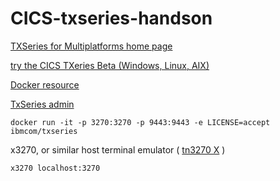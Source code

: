 # CICS-txseries-handson


[TXSeries for Multiplatforms home page](https://www.ibm.com/uk-en/marketplace/txseries-for-multiplatforms)

[try the CICS TXeries Beta (Windows, Linux, AIX)](https://hub.docker.com/r/ibmcom/txseries/)


[Docker resource](https://hub.docker.com/r/ibmcom/txseries/)

[TxSeries admin](https://localhost:9443/txseries/admin)

```
docker run -it -p 3270:3270 -p 9443:9443 -e LICENSE=accept ibmcom/txseries
```

x3270, or similar host terminal emulator
( [tn3270 X](https://www.brown.edu/cis/tn3270/index.html#latest) )

```
x3270 localhost:3270
